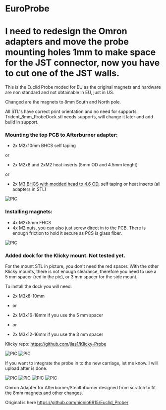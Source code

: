 # EuroProbe
# I need to redesign the Omron adapters and move the probe mounting holes 1mm to make space for the JST connector, now you have to cut one of the JST walls.

This is the Euclid Probe moded for EU as the original magnets and hardware are non standard and not obtainable in EU, just in US.

Changed are the magnets to 8mm South and North pole.


All STL's have correct print orientation and no need for supports. 
Trident_8mm_ProbeDock.stl needs supports, will change it later and add build in support.

### Mounting the top PCB to Afterburner adapter:
- 2x M2x10mm BHCS self taping 

or

- 2x M2x8 and 2xM2 heat inserts (5mm OD and 4.5mm lenght)

or

- 2x [M3 BHCS with modded head to 4.6 OD](https://github.com/VoronMods/V1/blob/main/Euro_Probe/Images/PIC_5.png), self taping or heat inserts (all adapters in STL)

![PIC](Images/PIC_6.png)


### Installing magnets:
- 4x M2x5mm FHCS 
- 4x M2 nuts, you can also just screw direct in to the PCB. There is enough friction to hold it secure as PCS is glass fiber.

![PIC](Images/PIC_7.png)

### Added dock for the Klicky mount. Not tested yet.
For the mount STL in picture, you don't need the red spacer.
With the other Klicky mounts, there is not enough clearance, therefore you need to use a 5 mm spacer (red in the pic), or 3 mm spacer for the side mount.

To install the dock you will need:

- 2x M3x8-10mm

- or
 
- 2x M3x16-18mm if you use the 5 mm spacer

- or
 
- 2x M3x12-16mm if you use the 3 mm spacer

Klicky repo:
https://github.com/jlas1/Klicky-Probe

![PIC](Images/PIC_11.png)
![PIC](Images/PIC_8.png)

If you want to integrate the probe in to the new carriage, let me know. I will upload after is done.


![PIC](Images/PIC_2.png)
![PIC](Images/PIC_3.png)
![PIC](Images/PIC4.png)
![PIC](Images/PIC_5.png)

Omron Adapter for Afterburner/Stealthburner designed from scratch to fit the 8mm magnets and other changes.

Original is here
https://github.com/nionio6915/Euclid_Probe/
